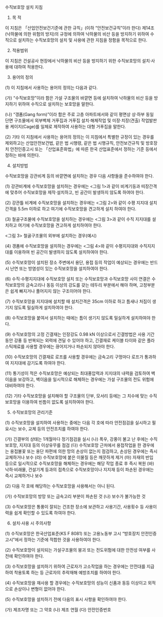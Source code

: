 ﻿수직보호망 설치 지침

1. 목 적

이 지침은 「산업안전보건기준에 관한 규칙」(이하 “안전보건규칙”이라 한다) 제14조(낙하물에 의한 위험의 방지)의 규정에 의하여 낙하물의 비산 등을 방지하기 위하여 수직으로 설치하는 수직보호망의 설치 및 사용에 관한 지침을 정함을 목적으로 한다.

2. 적용범위

이 지침은 건설공사 현장에서 낙하물의 비산 등을 방지하기 위한 수직보호망의 설치·사용에 대하여 적용한다.

3. 용어의 정의

(1) 이 지침에서 사용하는 용어의 정의는 다음과 같다.

(가) “수직보호망”이라 함은 가설 구조물의 바깥면 등에 설치하여 낙하물의 비산 등을 방지하기 위하여 수직으로 설치하는 보호망을 말한다.

(나) “갱폼(Gang form)”이라 함은 주로 고층 아파트에서와 같이 평면상 상·하부 동일 단면 구조물에서 외부벽체 거푸집과 거푸집 설치·해체작업 및 미장·치장(견출) 작업발판용 케이지(Cage)를 일체로 제작하여 사용하는 대형 거푸집을 말한다.

(2) 기타 이 지침에서 사용하는 용어의 정의는 이 지침에서 특별한 규정이 있는 경우를 제외하고는 산업안전보건법, 같은 법 시행령, 같은 법 시행규칙, 안전보건규칙 및 방호장치 안전인증고시 또는 「산업표준화법」에 따른 한국 산업표준에서 정하는 기준 등에서 정하는 바에 의한다.

4. 설치방법

수직보호망을 강관비계 등의 바깥면에 설치하는 경우 다음 사항들을 준수하여야 한다.

(1) 강관비계에 수직보호망을 설치하는 경우에는 <그림 1>과 같이 비계기둥과
띠장간격에 맞추어 수직보호망을 제작·설치하고, 빈 공간이 발생하지 않도록
하여야 한다.

(2) 강관틀 비계에 수직보호망을 설치하는 경우에는 <그림 2>와 같이 수평
지지대 설치간격을 5.5m 이하로 하고 여기에 수직보호망을 견고하게 설치
하여야 한다.

(3) 철골구조물에 수직보호망을 설치하는 경우에는 <그림 3>과 같이 수직 지지대를 설치하고 여기에 수직보호망을 견고하게 설치하여야 한다.

<그림 3> 철골구조물의 외부에 설치하는 경우(예시)

(4) 갱폼에 수직보호망을 설치하는 경우에는 <그림 4>와 같이 수평지지대와 수직지지대를 이용하여 빈 공간이 발생하지 않도록 설치하여야 한다.

(5) 수직보호망이 설치된 장소 주변에서 용단, 용접 등의 작업이 예상되는 경우에는 반드시 난연 또는 방염성이 있는 수직보호망을 설치하여야 한다.

(6) 수직·수평지지대에 수직보호망 설치 또는 수직보호망과 수직보호망 사이 연결은 수직보호망의 금속고리나 동등 이상의 강도를 갖는 테두리 부분에서 해야 하며, 고정부분은 쉽게 빠지거나 풀어지지 않는 구조이어야 한다.

(7) 수직보호망을 지지대에 설치할 때 설치간격은 35cm 이하로 하고 틈새나 처짐이 생기지 않도록 밀실하게 설치하여야 한다.

(8) 수직보호망을 붙여서 설치하는 때에는 틈이 생기지 않도록 밀실하게 설치하여야 한다.

(9) 수직보호망의 고정 긴결재는 인장강도 0.98 kN 이상으로서 긴결방법은 사용 기간 동안 강풍 등 반복되는 외력에 견딜 수 있어야 하고, 긴결재로 케이블 타이와 같은 플라스틱재료를 사용할 경우에는 끊어지거나 파손되지 않아야 한다.

(10) 수직보호망의 긴결재로 로프를 사용할 경우에는 금속고리 구멍마다 로프가 통과하여 지지대에 감기도록 하여야 한다.

(11) 통기성이 적은 수직보호망은 예상되는 최대풍압력과 지지대의 내력을 검토하여 벽이음을 보강하고, 벽이음을 일시적으로 해체하는 경우에는 가설 구조물의 전도 위험에 대비하여야 한다.

(12) 기타 수직보호망을 설치해야 할 구조물의 단부, 모서리 등에는 그 치수에 맞는 수직보호망을 이용하여 빈틈이 없도록 설치하여야 한다.

5. 수직보호망의 관리기준

(1) 수직보호망을 설치하여 사용하는 중에는 다음 각 호에 따라 안전점검을 실시하고 필요시는 보수, 교체 등의 안전조치를 하여야 한다.

(가) 긴결부의 상태는 1개월마다 정기점검을 실시
(나) 폭우, 강풍이 불고 난 후에는 수직보호망, 지지대 등의 이상유무를 점검
(다) 수직보호망 근처에서 용접작업을 한 경우에는 용접불꽃 또는 용단 파편에 의한 망의 손상이 없는지 점검하고, 손상된 경우에는 즉시 교체하거나 보수
(라) 수직보호망에 붙은 이물질 등은 깨끗하게 제거
(마) 자재의 반입 등으로 일시적으로 수직보호망을 해체하는 경우에는 해당 작업 종료 후 즉시 복원
(바) 낙하·비래물, 건설기계 등과의 접촉으로 수직보호망이나 지지재 등이 파손된 경우에는 즉시 교체하거나 보수

(2) 다음 각 호에 해당하는 수직보호망을 사용해서는 아니 된다.

(가) 수직보호망의 방망 또는 금속고리 부분이 파손된 것
(나) 보수가 불가능한 것

(3) 수직보호망은 통풍이 잘되는 건조한 장소에 보관하고 사용기간, 사용횟수 등 사용이력을 쉽게 확인할 수 있도록 하여야 한다.

6. 설치·사용 시 주의사항

(1) 수직보호망은 한국산업표준(KS F 8081) 또는 고용노동부 고시 “방호장치 안전인증고시”에서 정하는 기준에 적합한 것을 사용하여야 한다.

(2) 수직보호망이 설치되는 가설구조물의 붕괴 또는 전도위험에 대한 안전성 여부를 사전에 확인하여야 한다.

(3) 수직보호망을 설치하기 위하여 근로자가 고소작업을 하는 경우에는 안전대를 지급하여 착용토록 하는 등 근로자의 추락재해 예방조치를 하여야 한다.

(4) 수직보호망을 재사용 할 경우에는 수직보호망의 성능이 신품과 동등 이상이고 외적으로 손상이나 변형이 없어야 한다.

(5) 수직보호망을 설치하기 전에 다음의 표시 사항을 확인하여야 한다.

(가) 제조자명 또는 그 약호
(나) 제조 연월
(다) 안전인증번호

